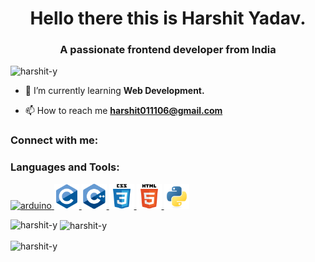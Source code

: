 <h1 align="center">Hello there this is Harshit Yadav.</h1>
<h3 align="center">A passionate frontend developer from India</h3>

<p align="left"> <img src="https://komarev.com/ghpvc/?username=harshit-y&label=Profile%20views&color=0e75b6&style=flat" alt="harshit-y" /> </p>

- 🌱 I’m currently learning **Web Development.**

- 📫 How to reach me **harshit011106@gmail.com**

<h3 align="left">Connect with me:</h3>
<p align="left">
</p>

<h3 align="left">Languages and Tools:</h3>
<p align="left"> <a href="https://www.arduino.cc/" target="_blank" rel="noreferrer"> <img src="https://cdn.worldvectorlogo.com/logos/arduino-1.svg" alt="arduino" width="40" height="40"/> </a> <a href="https://www.cprogramming.com/" target="_blank" rel="noreferrer"> <img src="https://raw.githubusercontent.com/devicons/devicon/master/icons/c/c-original.svg" alt="c" width="40" height="40"/> </a> <a href="https://www.w3schools.com/cpp/" target="_blank" rel="noreferrer"> <img src="https://raw.githubusercontent.com/devicons/devicon/master/icons/cplusplus/cplusplus-original.svg" alt="cplusplus" width="40" height="40"/> </a> <a href="https://www.w3schools.com/css/" target="_blank" rel="noreferrer"> <img src="https://raw.githubusercontent.com/devicons/devicon/master/icons/css3/css3-original-wordmark.svg" alt="css3" width="40" height="40"/> </a> <a href="https://www.w3.org/html/" target="_blank" rel="noreferrer"> <img src="https://raw.githubusercontent.com/devicons/devicon/master/icons/html5/html5-original-wordmark.svg" alt="html5" width="40" height="40"/> </a> <a href="https://www.python.org" target="_blank" rel="noreferrer"> <img src="https://raw.githubusercontent.com/devicons/devicon/master/icons/python/python-original.svg" alt="python" width="40" height="40"/> </a> </p>

<p><img align="left" src="https://github-readme-stats.vercel.app/api/top-langs?username=harshit-y&show_icons=true&locale=en&layout=compact" alt="harshit-y" /></p>

<p>&nbsp;<img align="center" src="https://github-readme-stats.vercel.app/api?username=harshit-y&show_icons=true&locale=en" alt="harshit-y" /></p>

<p><img align="center" src="https://github-readme-streak-stats.herokuapp.com/?user=harshit-y&" alt="harshit-y" /></p>

